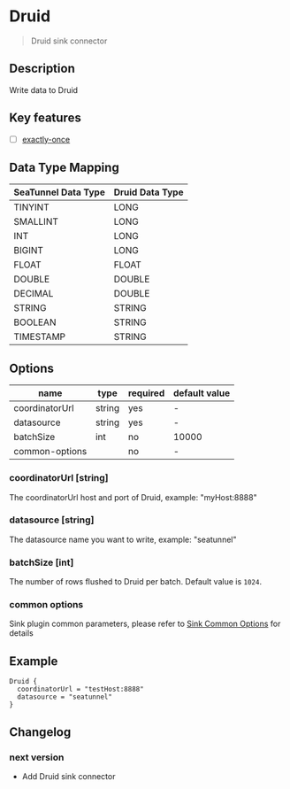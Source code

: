 # Druid

> Druid sink connector

## Description

Write data to Druid

## Key features

- [ ] [exactly-once](../../concept/connector-v2-features.md)

## Data Type Mapping

| SeaTunnel Data Type | Druid Data Type |
|---------------------|-----------------|
| TINYINT             | LONG            |
| SMALLINT            | LONG            |
| INT                 | LONG            |
| BIGINT              | LONG            |
| FLOAT               | FLOAT           |
| DOUBLE              | DOUBLE          |
| DECIMAL             | DOUBLE          |
| STRING              | STRING          |
| BOOLEAN             | STRING          |
| TIMESTAMP           | STRING          |

## Options

|      name      |  type  | required | default value |
|----------------|--------|----------|---------------|
| coordinatorUrl | string | yes      | -             |
| datasource     | string | yes      | -             |
| batchSize      | int    | no       | 10000         |
| common-options |        | no       | -             |

### coordinatorUrl [string]

The coordinatorUrl host and port of Druid, example: "myHost:8888"

### datasource [string]

The datasource name you want to write, example: "seatunnel"

### batchSize [int]

The number of rows flushed to Druid per batch. Default value is `1024`.

### common options

Sink plugin common parameters, please refer to [Sink Common Options](common-options.md) for details

## Example

```hocon
Druid {
  coordinatorUrl = "testHost:8888"
  datasource = "seatunnel"
}
```

## Changelog

### next version

- Add Druid sink connector

